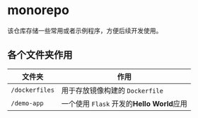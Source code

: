 # monorepo

该仓库存储一些常用或者示例程序，方便后续开发使用。

## 各个文件夹作用

| **文件夹**   | **作用**                        |
| -------- | ----------------------------- |
| `/dockerfiles` | 用于存放镜像构建的 `Dockerfile` |
| `/demo-app` | 一个使用 `Flask` 开发的**Hello World**应用 |

